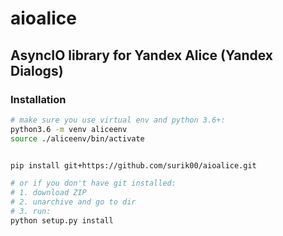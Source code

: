 # aioalice

## AsyncIO library for Yandex Alice (Yandex Dialogs) 


### Installation

```bash
# make sure you use virtual env and python 3.6+:
python3.6 -m venv aliceenv
source ./aliceenv/bin/activate


pip install git+https://github.com/surik00/aioalice.git

# or if you don't have git installed:
# 1. download ZIP
# 2. unarchive and go to dir
# 3. run:
python setup.py install
```
